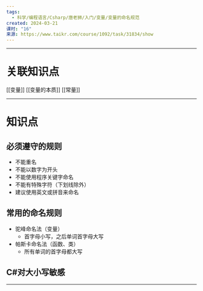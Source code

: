 ```yaml
---
tags:
  - 科学/编程语言/Csharp/唐老狮/入门/变量/变量的命名规范
created: 2024-03-21
课时: "16"
来源: https://www.taikr.com/course/1092/task/31834/show
---
```


---
# 关联知识点

[[变量]] [[变量的本质]] [[常量]]

---
# 知识点

## 必须遵守的规则

- 不能重名
- 不能以数字为开头
- 不能使用程序关键字命名
- 不能有特殊字符（下划线除外）
- 建议使用英文或拼音来命名
## 常用的命名规则

- 驼峰命名法（变量）
	- 首字母小写，之后单词首字母大写
- 帕斯卡命名法（函数、类）
	- 所有单词的首字母都大写

## C#对大小写敏感

---